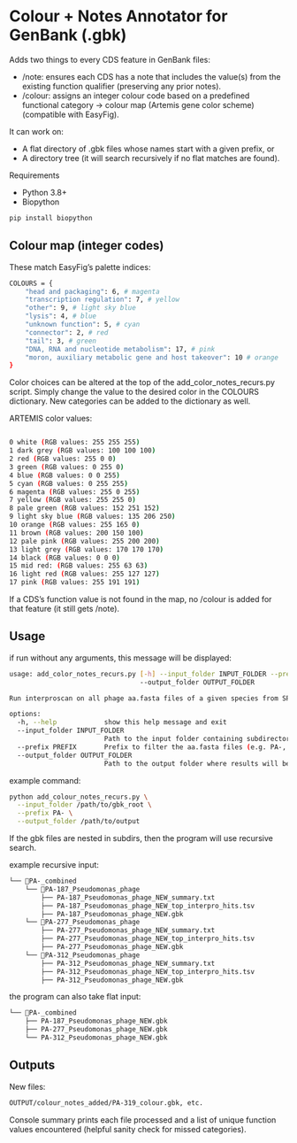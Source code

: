 # Colour + Notes Annotator for GenBank (.gbk)

Adds two things to every CDS feature in GenBank files:

- /note: ensures each CDS has a note that includes the value(s) from the existing function qualifier (preserving any prior notes).
- /colour: assigns an integer colour code based on a predefined functional category → colour map (Artemis gene color scheme) (compatible with EasyFig).

It can work on:

- A flat directory of .gbk files whose names start with a given prefix, or
- A directory tree (it will search recursively if no flat matches are found).

Requirements

- Python 3.8+
- Biopython

```bash
pip install biopython

```

## Colour map (integer codes)

These match EasyFig’s palette indices:

```bash
COLOURS = {
    "head and packaging": 6, # magenta
    "transcription regulation": 7, # yellow
    "other": 9, # light sky blue
    "lysis": 4, # blue
    "unknown function": 5, # cyan
    "connector": 2, # red
    "tail": 3, # green
    "DNA, RNA and nucleotide metabolism": 17, # pink
    "moron, auxiliary metabolic gene and host takeover": 10 # orange  
}

```

Color choices can be altered at the top of the add_color_notes_recurs.py script. Simply change the value to the desired color in the COLOURS dictionary. New categories can be added to the dictionary as well. 

ARTEMIS color values: 

```bash 

0 white (RGB values: 255 255 255)
1 dark grey (RGB values: 100 100 100)
2 red (RGB values: 255 0 0)
3 green (RGB values: 0 255 0)
4 blue (RGB values: 0 0 255)
5 cyan (RGB values: 0 255 255)
6 magenta (RGB values: 255 0 255)
7 yellow (RGB values: 255 255 0)
8 pale green (RGB values: 152 251 152)
9 light sky blue (RGB values: 135 206 250)
10 orange (RGB values: 255 165 0)
11 brown (RGB values: 200 150 100)
12 pale pink (RGB values: 255 200 200)
13 light grey (RGB values: 170 170 170)
14 black (RGB values: 0 0 0)
15 mid red: (RGB values: 255 63 63)
16 light red (RGB values: 255 127 127)
17 pink (RGB values: 255 191 191)

```

If a CDS’s function value is not found in the map, no /colour is added for that feature (it still gets /note).


## Usage

if run without any arguments, this message will be displayed: 

```bash 
usage: add_color_notes_recurs.py [-h] --input_folder INPUT_FOLDER --prefix PREFIX
                                 --output_folder OUTPUT_FOLDER

Run interproscan on all phage aa.fasta files of a given species from SPHAE output.

options:
  -h, --help            show this help message and exit
  --input_folder INPUT_FOLDER
                        Path to the input folder containing subdirectories with .gbk files.
  --prefix PREFIX       Prefix to filter the aa.fasta files (e.g. PA-, KA-, Phage-).
  --output_folder OUTPUT_FOLDER
                        Path to the output folder where results will be saved.

```

example command: 

```bash 
python add_colour_notes_recurs.py \
  --input_folder /path/to/gbk_root \
  --prefix PA- \
  --output_folder /path/to/output

```

If the gbk files are nested in subdirs, then the program will use recursive search. 

example recursive input:

```bash
└── 📁PA-_combined
    └── 📁PA-187_Pseudomonas_phage
        ├── PA-187_Pseudomonas_phage_NEW_summary.txt
        ├── PA-187_Pseudomonas_phage_NEW_top_interpro_hits.tsv
        ├── PA-187_Pseudomonas_phage_NEW.gbk
    └── 📁PA-277_Pseudomonas_phage
        ├── PA-277_Pseudomonas_phage_NEW_summary.txt
        ├── PA-277_Pseudomonas_phage_NEW_top_interpro_hits.tsv
        ├── PA-277_Pseudomonas_phage_NEW.gbk
    └── 📁PA-312_Pseudomonas_phage
        ├── PA-312_Pseudomonas_phage_NEW_summary.txt
        ├── PA-312_Pseudomonas_phage_NEW_top_interpro_hits.tsv
        ├── PA-312_Pseudomonas_phage_NEW.gbk

```

the program can also take flat input: 

```bash
└── 📁PA-_combined
    ├── PA-187_Pseudomonas_phage_NEW.gbk
    ├── PA-277_Pseudomonas_phage_NEW.gbk
    └── PA-312_Pseudomonas_phage_NEW.gbk

```

## Outputs

New files:
```bash 
OUTPUT/colour_notes_added/PA-319_colour.gbk, etc.

```

Console summary prints each file processed and a list of unique function values encountered (helpful sanity check for missed categories).

